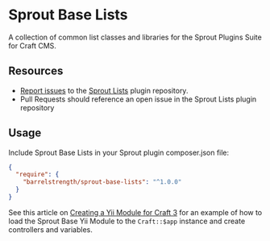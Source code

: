 # Sprout Base Lists

A collection of common list classes and libraries for the Sprout Plugins Suite for Craft CMS.

## Resources

- [Report issues](https://github.com/barrelstrength/craft-sprout-lists/issues) to the [Sprout Lists](https://github.com/barrelstrength/craft-sprout-lists) plugin repository.
- Pull Requests should reference an open issue in the Sprout Lists plugin repository

## Usage

Include Sprout Base Lists in your Sprout plugin composer.json file:

``` json
{
  "require": {
    "barrelstrength/sprout-base-lists": "^1.0.0"
  }
}
```

See this article on [Creating a Yii Module for Craft 3](https://straightupcraft.com/articles/creating-a-yii-module-for-craft-3) for an example of how to load the Sprout Base Yii Module to the `Craft::$app` instance and create controllers and variables.
